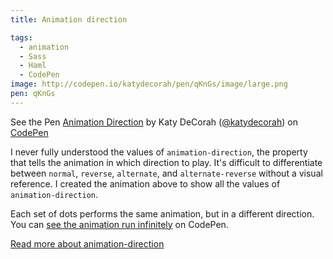 ```yaml
---
title: Animation direction

tags:
  - animation
  - Sass
  - Haml
  - CodePen
image: http://codepen.io/katydecorah/pen/qKnGs/image/large.png
pen: qKnGs
---
```


<p data-height="450" data-theme-id="97" data-slug-hash="qKnGs" data-user="katydecorah" data-default-tab="result" class='codepen'>See the Pen <a href='http://codepen.io/katydecorah/pen/qKnGs'>Animation Direction</a> by Katy DeCorah (<a href='http://codepen.io/katydecorah'>@katydecorah</a>) on <a href='http://codepen.io'>CodePen</a></p>

I never fully understood the values of `animation-direction`, the property that tells the animation in which direction to play. It's difficult to differentiate between `normal`, `reverse`, `alternate`, and `alternate-reverse` without a visual reference. I created the animation above to show all the values of `animation-direction`.

Each set of dots performs the same animation, but in a different direction. You can [see the animation run infinitely](http://codepen.io/katydecorah/full/qKnGs/) on CodePen.

[Read more about animation-direction](https://developer.mozilla.org/en-US/docs/Web/CSS/animation-direction)
